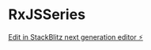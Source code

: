 # RxJSSeries

[Edit in StackBlitz next generation editor ⚡️](https://stackblitz.com/~/github.com/jaayushi2201/RxJSSeries)